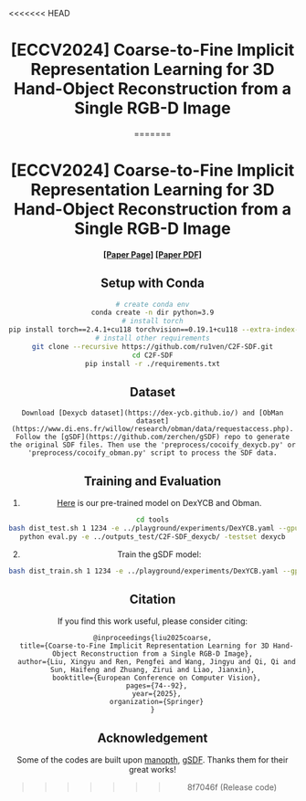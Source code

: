<<<<<<< HEAD

<div align="center">

<h1>[ECCV2024] Coarse-to-Fine Implicit Representation Learning for 3D Hand-Object Reconstruction from a Single RGB-D Image</h1>
=======
<div align="center">

<h1>[ECCV2024] Coarse-to-Fine Implicit Representation Learning for 3D Hand-Object Reconstruction from a Single RGB-D Image</h1>



<h4 align="center">
  <a href="https://link.springer.com/chapter/10.1007/978-3-031-72983-6_5" target='_blank'>[Paper Page]</a> 
  <a href="https://www.ecva.net/papers/eccv_2024/papers_ECCV/papers/06748.pdf" target='_blank'>[Paper PDF]</a> 

</h4>

</div>

<div>

## Setup with Conda
```bash
# create conda env
conda create -n dir python=3.9
# install torch
pip install torch==2.4.1+cu118 torchvision==0.19.1+cu118 --extra-index-url https://download.pytorch.org/whl/cu118
# install other requirements
git clone --recursive https://github.com/ru1ven/C2F-SDF.git
cd C2F-SDF
pip install -r ./requirements.txt
```

## Dataset
```
Download [Dexycb dataset](https://dex-ycb.github.io/) and [ObMan dataset](https://www.di.ens.fr/willow/research/obman/data/requestaccess.php).
Follow the [gSDF](https://github.com/zerchen/gSDF) repo to generate the original SDF files. Then use the 'preprocess/cocoify_dexycb.py' or 'preprocess/cocoify_obman.py' script to process the SDF data.
```

## Training and Evaluation
1. [Here](https://drive.google.com/drive/folders/1smmPrF8GIWpf7kQYT_Eat8fk-FWXNpXb?usp=drive_link) is our pre-trained model on DexYCB and Obman. 
```bash
cd tools
bash dist_test.sh 1 1234 -e ../playground/experiments/DexYCB.yaml --gpu 0 --model_dir 'directory of the pre-trained model'
python eval.py -e ../outputs_test/C2F-SDF_dexycb/ -testset dexycb
```

2. Train the gSDF model:
```bash
bash dist_train.sh 1 1234 -e ../playground/experiments/DexYCB.yaml --gpu 0
```

## Citation
If you find this work useful, please consider citing:
```
@inproceedings{liu2025coarse,
  title={Coarse-to-Fine Implicit Representation Learning for 3D Hand-Object Reconstruction from a Single RGB-D Image},
  author={Liu, Xingyu and Ren, Pengfei and Wang, Jingyu and Qi, Qi and Sun, Haifeng and Zhuang, Zirui and Liao, Jianxin},
  booktitle={European Conference on Computer Vision},
  pages={74--92},
  year={2025},
  organization={Springer}
}
```

## Acknowledgement
Some of the codes are built upon [manopth](https://github.com/hassony2/manopth), [gSDF](https://github.com/zerchen/gSDF).
Thanks them for their great works!
>>>>>>> 8f7046f (Release code)
